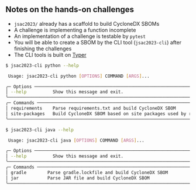 ## Notes on the hands-on challenges

- `jsac2023/` already has a scaffold to build CycloneDX SBOMs
- A challenge is implementing a function incomplete
- An implementation of a challenge is testable by `pytest`
- You will be able to create a SBOM by the CLI tool (`jsac2023-cli`) after finishing the challenges
- The CLI tools is built on [Typer](https://typer.tiangolo.com/)

```bash
$ jsac2023-cli python --help

 Usage: jsac2023-cli python [OPTIONS] COMMAND [ARGS]...

╭─ Options ─────────────────────────────────────────────────────────────────────────────────────────╮
│ --help          Show this message and exit.                                                       │
╰───────────────────────────────────────────────────────────────────────────────────────────────────╯
╭─ Commands ────────────────────────────────────────────────────────────────────────────────────────╮
│ requirements    Parse requirements.txt and build CycloneDX SBOM                                   │
│ site-packages   Build CycloneDX SBOM based on site packages used by running Python processes      │
╰───────────────────────────────────────────────────────────────────────────────────────────────────╯

$ jsac2023-cli java --help

 Usage: jsac2023-cli java [OPTIONS] COMMAND [ARGS]...

╭─ Options ─────────────────────────────────────────────────────────────────────────────────────────╮
│ --help          Show this message and exit.                                                       │
╰───────────────────────────────────────────────────────────────────────────────────────────────────╯
╭─ Commands ────────────────────────────────────────────────────────────────────────────────────────╮
│ gradle        Parse gradle.lockfile and build CycloneDX SBOM                                      │
│ jar           Parse JAR file and build CycloneDX SBOM                                             │
╰───────────────────────────────────────────────────────────────────────────────────────────────────╯
```
